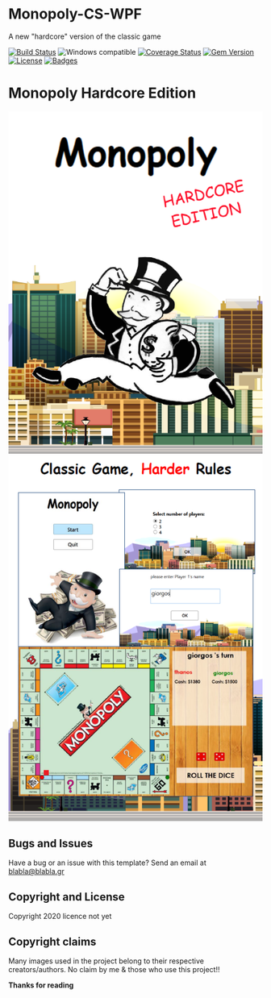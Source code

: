 # Monopoly-CS-WPF
A new "hardcore" version of the classic game 


[![Build Status](http://img.shields.io/travis/badges/badgerbadgerbadger.svg?style=flat-square)](https://travis-ci.org/badges/badgerbadgerbadger) 
<img src="https://img.shields.io/badge/windows-compatible-green.svg" alt="Windows compatible">
[![Coverage Status](http://img.shields.io/coveralls/badges/badgerbadgerbadger.svg?style=flat-square)](https://coveralls.io/r/badges/badgerbadgerbadger) 
[![Gem Version](http://img.shields.io/gem/v/badgerbadgerbadger.svg?style=flat-square)](https://rubygems.org/gems/badgerbadgerbadger) 
[![License](http://img.shields.io/:license-mit-blue.svg?style=flat-square)](http://badges.mit-license.org) 
[![Badges](http://img.shields.io/:badges-9/9-ff6799.svg?style=flat-square)](https://github.com/badges/badgerbadgerbadger)


# Monopoly Hardcore Edition

![](images/image1.png)
![](images/image2.png)

## Bugs and Issues

Have a bug or an issue with this template? Send an email at blabla@blabla.gr


## Copyright and License

Copyright 2020 licence not yet


## Copyright claims
Many images used in the project belong to their respective creators/authors. No claim by me & those who use this project!!

**Thanks for reading**